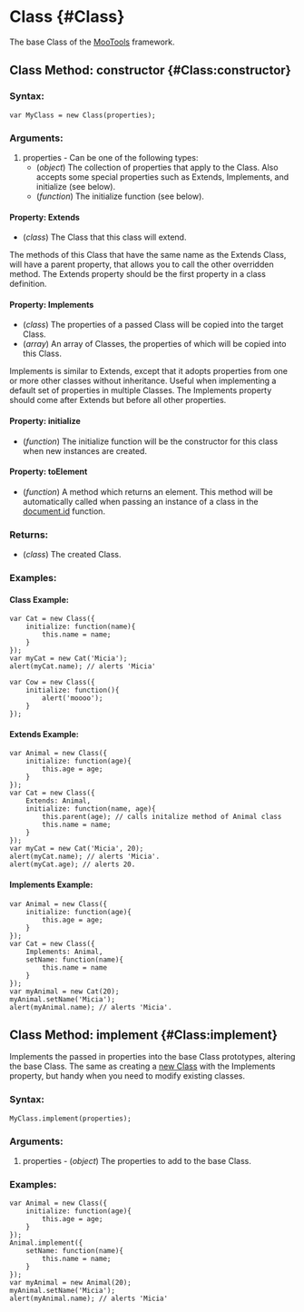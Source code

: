 Class {#Class}
======================

The base Class of the [MooTools](http://mootools.net/) framework.

Class Method: constructor {#Class:constructor}
----------------------------------------------

### Syntax:

	var MyClass = new Class(properties);

### Arguments:

1. properties - Can be one of the following types:
	* (*object*) The collection of properties that apply to the Class. Also accepts some special properties such as Extends, Implements, and initialize (see below).
	* (*function*) The initialize function (see below).

#### Property: Extends

* (*class*) The Class that this class will extend.

The methods of this Class that have the same name as the Extends Class, will have a parent property, that allows you to call the other overridden method.
The Extends property should be the first property in a class definition.

#### Property: Implements

* (*class*)  The properties of a passed Class will be copied into the target Class.
* (*array*)  An array of Classes, the properties of which will be copied into this Class.

Implements is similar to Extends, except that it adopts properties from one or more other classes without inheritance.
Useful when implementing a default set of properties in multiple Classes. The Implements property should come after Extends but before all other properties.

#### Property: initialize

* (*function*) The initialize function will be the constructor for this class when new instances are created.

#### Property: toElement

* (*function*) A method which returns an element. This method will be automatically called when passing an instance of a class in the [document.id][] function.


### Returns:

* (*class*) The created Class.

### Examples:

#### Class Example:

	var Cat = new Class({
		initialize: function(name){
			this.name = name;
		}
	});
	var myCat = new Cat('Micia');
	alert(myCat.name); // alerts 'Micia'

	var Cow = new Class({
		initialize: function(){
			alert('moooo');
		}
	});

#### Extends Example:

	var Animal = new Class({
		initialize: function(age){
			this.age = age;
		}
	});
	var Cat = new Class({
		Extends: Animal,
		initialize: function(name, age){
			this.parent(age); // calls initalize method of Animal class
			this.name = name;
		}
	});
	var myCat = new Cat('Micia', 20);
	alert(myCat.name); // alerts 'Micia'.
	alert(myCat.age); // alerts 20.

#### Implements Example:

	var Animal = new Class({
		initialize: function(age){
			this.age = age;
		}
	});
	var Cat = new Class({
		Implements: Animal,
		setName: function(name){
			this.name = name
		}
	});
	var myAnimal = new Cat(20);
	myAnimal.setName('Micia');
	alert(myAnimal.name); // alerts 'Micia'.




Class Method: implement {#Class:implement}
------------------------------------------

Implements the passed in properties into the base Class prototypes, altering the base Class.
The same as creating a [new Class](#Class:constructor) with the Implements property, but handy when you need to modify existing classes.

### Syntax:

	MyClass.implement(properties);

### Arguments:

1. properties - (*object*) The properties to add to the base Class.

### Examples:

	var Animal = new Class({
		initialize: function(age){
			this.age = age;
		}
	});
	Animal.implement({
		setName: function(name){
			this.name = name;
		}
	});
	var myAnimal = new Animal(20);
	myAnimal.setName('Micia');
	alert(myAnimal.name); // alerts 'Micia'

[document.id]: /core/Element/Element#Window:document-id
